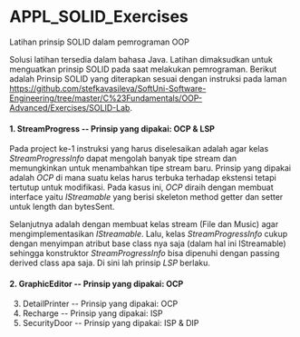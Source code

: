# APPL_SOLID_Exercises
Latihan prinsip SOLID dalam pemrograman OOP

Solusi latihan tersedia dalam bahasa Java. Latihan dimaksudkan untuk menguatkan prinsip SOLID pada saat melakukan pemrograman. Berikut adalah Prinsip SOLID yang diterapkan sesuai dengan instruksi pada laman https://github.com/stefkavasileva/SoftUni-Software-Engineering/tree/master/C%23Fundamentals/OOP-Advanced/Exercises/SOLID-Lab.

#### 1. StreamProgress -- Prinsip yang dipakai: OCP & LSP

Pada project ke-1 instruksi yang harus diselesaikan adalah agar kelas *StreamProgressInfo* dapat mengolah banyak tipe stream dan memungkinkan untuk menambahkan tipe stream baru. Prinsip yang dipakai adalah *OCP* di mana suatu kelas harus terbuka terhadap ekstensi tetapi tertutup untuk modifikasi. Pada kasus ini, *OCP* diraih dengan membuat interface yaitu *IStreamable* yang berisi skeleton method getter dan setter untuk length dan bytesSent.

Selanjutnya adalah dengan membuat kelas stream (File dan Music) agar mengimplementasikan *IStreamable*. Lalu, kelas *StreamProgressInfo* cukup dengan menyimpan atribut base class nya saja (dalam hal ini IStreamable) sehingga konstruktor *StreamProgressInfo* bisa dipenuhi dengan passing derived class apa saja. Di sini lah prinsip *LSP* berlaku. 

#### 2. GraphicEditor -- Prinsip yang dipakai: OCP

3. DetailPrinter -- Prinsip yang dipakai: OCP
4. Recharge -- Prinsip yang dipakai: ISP
5. SecurityDoor -- Prinsip yang dipakai: ISP & DIP

